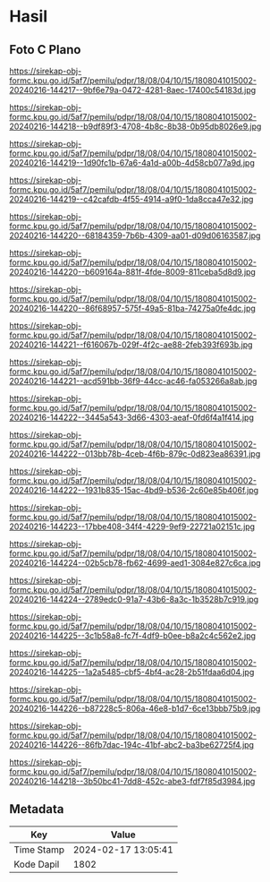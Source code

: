# Hasil

## Foto C Plano

https://sirekap-obj-formc.kpu.go.id/5af7/pemilu/pdpr/18/08/04/10/15/1808041015002-20240216-144217--9bf6e79a-0472-4281-8aec-17400c54183d.jpg

https://sirekap-obj-formc.kpu.go.id/5af7/pemilu/pdpr/18/08/04/10/15/1808041015002-20240216-144218--b9df89f3-4708-4b8c-8b38-0b95db8026e9.jpg

https://sirekap-obj-formc.kpu.go.id/5af7/pemilu/pdpr/18/08/04/10/15/1808041015002-20240216-144219--1d90fc1b-67a6-4a1d-a00b-4d58cb077a9d.jpg

https://sirekap-obj-formc.kpu.go.id/5af7/pemilu/pdpr/18/08/04/10/15/1808041015002-20240216-144219--c42cafdb-4f55-4914-a9f0-1da8cca47e32.jpg

https://sirekap-obj-formc.kpu.go.id/5af7/pemilu/pdpr/18/08/04/10/15/1808041015002-20240216-144220--68184359-7b6b-4309-aa01-d09d06163587.jpg

https://sirekap-obj-formc.kpu.go.id/5af7/pemilu/pdpr/18/08/04/10/15/1808041015002-20240216-144220--b609164a-881f-4fde-8009-811ceba5d8d9.jpg

https://sirekap-obj-formc.kpu.go.id/5af7/pemilu/pdpr/18/08/04/10/15/1808041015002-20240216-144220--86f68957-575f-49a5-81ba-74275a0fe4dc.jpg

https://sirekap-obj-formc.kpu.go.id/5af7/pemilu/pdpr/18/08/04/10/15/1808041015002-20240216-144221--f616067b-029f-4f2c-ae88-2feb393f693b.jpg

https://sirekap-obj-formc.kpu.go.id/5af7/pemilu/pdpr/18/08/04/10/15/1808041015002-20240216-144221--acd591bb-36f9-44cc-ac46-fa053266a8ab.jpg

https://sirekap-obj-formc.kpu.go.id/5af7/pemilu/pdpr/18/08/04/10/15/1808041015002-20240216-144222--3445a543-3d66-4303-aeaf-0fd6f4a1f414.jpg

https://sirekap-obj-formc.kpu.go.id/5af7/pemilu/pdpr/18/08/04/10/15/1808041015002-20240216-144222--013bb78b-4ceb-4f6b-879c-0d823ea86391.jpg

https://sirekap-obj-formc.kpu.go.id/5af7/pemilu/pdpr/18/08/04/10/15/1808041015002-20240216-144222--1931b835-15ac-4bd9-b536-2c60e85b406f.jpg

https://sirekap-obj-formc.kpu.go.id/5af7/pemilu/pdpr/18/08/04/10/15/1808041015002-20240216-144223--17bbe408-34f4-4229-9ef9-22721a02151c.jpg

https://sirekap-obj-formc.kpu.go.id/5af7/pemilu/pdpr/18/08/04/10/15/1808041015002-20240216-144224--02b5cb78-fb62-4699-aed1-3084e827c6ca.jpg

https://sirekap-obj-formc.kpu.go.id/5af7/pemilu/pdpr/18/08/04/10/15/1808041015002-20240216-144224--2789edc0-91a7-43b6-8a3c-1b3528b7c919.jpg

https://sirekap-obj-formc.kpu.go.id/5af7/pemilu/pdpr/18/08/04/10/15/1808041015002-20240216-144225--3c1b58a8-fc7f-4df9-b0ee-b8a2c4c562e2.jpg

https://sirekap-obj-formc.kpu.go.id/5af7/pemilu/pdpr/18/08/04/10/15/1808041015002-20240216-144225--1a2a5485-cbf5-4bf4-ac28-2b51fdaa6d04.jpg

https://sirekap-obj-formc.kpu.go.id/5af7/pemilu/pdpr/18/08/04/10/15/1808041015002-20240216-144226--b87228c5-806a-46e8-b1d7-6ce13bbb75b9.jpg

https://sirekap-obj-formc.kpu.go.id/5af7/pemilu/pdpr/18/08/04/10/15/1808041015002-20240216-144226--86fb7dac-194c-41bf-abc2-ba3be62725f4.jpg

https://sirekap-obj-formc.kpu.go.id/5af7/pemilu/pdpr/18/08/04/10/15/1808041015002-20240216-144218--3b50bc41-7dd8-452c-abe3-fdf7f85d3984.jpg


## Metadata

| Key        | Value               |
| ---------- | ------------------- |
| Time Stamp | 2024-02-17 13:05:41 |
| Kode Dapil | 1802                |



